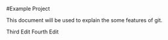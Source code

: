 #Example Project

This document will be used to explain the some features of git.

Third Edit
Fourth Edit
